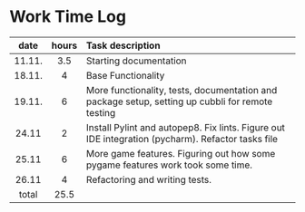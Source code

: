 # Work Time Log

|  date  | hours | Task description                                                                                  |
|:------:|:-----:|:--------------------------------------------------------------------------------------------------|
| 11.11. |  3.5  | Starting documentation                                                                            |
| 18.11. |   4   | Base Functionality                                                                                |
| 19.11. |   6   | More functionality, tests, documentation and package setup, setting up cubbli for remote testing  |
| 24.11  |   2   | Install Pylint and autopep8. Fix lints. Figure out IDE integration (pycharm). Refactor tasks file |
| 25.11  |   6   | More game features. Figuring out how some pygame features work took some time.                    |
| 26.11  |   4   | Refactoring and writing tests.                                                                    |
| total  | 25.5  |                                                                                                   |

 

